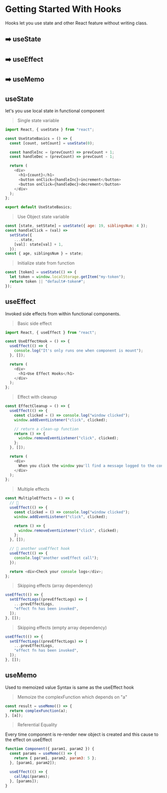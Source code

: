 # Getting Started With Hooks

Hooks let you use state and other React feature without writing class.

## :arrow_right: useState

## :arrow_right: useEffect

## :arrow_right: useMemo

## useState

let's you use local state in functional component

> Single state variable

```javascript
import React, { useState } from "react";

const UseStateBasics = () => {
  const [count, setCount] = useState(0);

  const handleInc = (prevCount) => prevCount + 1;
  const handleDec = (prevCount) => prevCount - 1;

  return (
    <div>
      <h1>{count}</h1>
      <button onClick={handleInc}>increment</button>
      <button onClick={handleDec}>decrement</button>
    </div>
  );
};

export default UseStateBasics;
```

> Use Object state variable

```javascript
const [state, setState] = useState({ age: 19, siblingsNum: 4 });
const handleClick = (val) =>
  setState({
    ...state,
    [val]: state[val] + 1,
  });
const { age, siblingsNum } = state;
```

> Initialize state from function

```javascript
const [token] = useState(() => {
  let token = window.localStorage.getItem("my-token");
  return token || "default#-token#";
});
```

## useEffect

Invoked side effects from within functional components.

> Basic side effect

```javascript
import React, { useEffect } from "react";

const UseEffectHook = () => {
  useEffect(() => {
    console.log("It's only runs one when component is mount");
  }, []);

  return (
    <div>
      <h1>Use Effect Hooks</h1>
    </div>
  );
};
```

> Effect with cleanup

```javascript
const EffectCleanup = () => {
  useEffect(() => {
    const clicked = () => console.log("window clicked");
    window.addEventListener("click", clicked);

    // return a clean-up function
    return () => {
      window.removeEventListener("click", clicked);
    };
  }, []);

  return (
    <div>
      When you click the window you'll find a message logged to the console
    </div>
  );
};
```

> Multiple effects

```javascript
const MultipleEffects = () => {
  // 🍟
  useEffect(() => {
    const clicked = () => console.log("window clicked");
    window.addEventListener("click", clicked);

    return () => {
      window.removeEventListener("click", clicked);
    };
  }, []);

  // 🍟 another useEffect hook
  useEffect(() => {
    console.log("another useEffect call");
  });

  return <div>Check your console logs</div>;
};
```

> Skipping effects (array dependency)

```javascript
useEffect(() => {
  setEffectLogs((prevEffectLogs) => [
    ...prevEffectLogs,
    "effect fn has been invoked",
  ]);
}, []);
```

> Skipping effects (empty array dependency)

```javascript
useEffect(() => {
  setEffectLogs((prevEffectLogs) => [
    ...prevEffectLogs,
    "effect fn has been invoked",
  ]);
}, []);
```

## useMemo

Used to memoized value
Syntax is same as the useEffect hook

> Memoize the complexFunction which depends on "a"

```javascript
const result = useMemo(() => {
  return complexFunction(a);
}, [a]);
```

> Referential Equality

Every time component is re-render new object is created and this cause to the effect on useEffect

```javascript
function Component({ param1, param2 }) {
  const params = useMemo(() => {
    return { param1, param2, param3: 5 };
  }, [param1, param2]);

  useEffect(() => {
    callApi(params);
  }, [params]);
}
```
